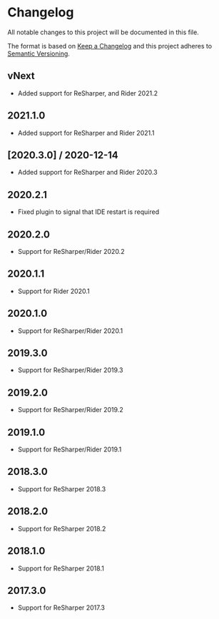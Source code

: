 # Changelog
All notable changes to this project will be documented in this file.

The format is based on [Keep a Changelog](http://keepachangelog.com/en/1.0.0/)
and this project adheres to [Semantic Versioning](http://semver.org/spec/v2.0.0.html).

## vNext
- Added support for ReSharper, and Rider 2021.2

## 2021.1.0
- Added support for ReSharper and Rider 2021.1

## [2020.3.0] / 2020-12-14
- Added support for ReSharper and Rider 2020.3

## 2020.2.1
- Fixed plugin to signal that IDE restart is required

## 2020.2.0
- Support for ReSharper/Rider 2020.2

## 2020.1.1
- Support for Rider 2020.1

## 2020.1.0
- Support for ReSharper/Rider 2020.1

## 2019.3.0
- Support for ReSharper/Rider 2019.3

## 2019.2.0
- Support for ReSharper/Rider 2019.2

## 2019.1.0
- Support for ReSharper/Rider 2019.1

## 2018.3.0
- Support for ReSharper 2018.3

## 2018.2.0
- Support for ReSharper 2018.2

## 2018.1.0
- Support for ReSharper 2018.1

## 2017.3.0
- Support for ReSharper 2017.3


